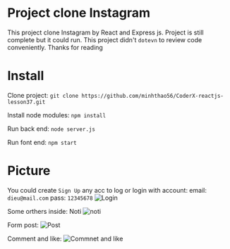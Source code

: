 # Project clone Instagram

This project clone Instagram by React and Express js. Project is still complete but it could run. This project didn't `dotevn` to review code conveniently. Thanks for reading

# Install

Clone project: `git clone https://github.com/minhthao56/CoderX-reactjs-lesson37.git`

Install node modules: `npm install`

Run back end: `node server.js`

Run font end: `npm start`

# Picture

You could create `Sign Up` any acc to log or login with account:
email: `dieu@mail.com`
pass: `12345678`
![Login](https://res.cloudinary.com/du4arxzzj/image/upload/v1590931538/Screenshot_69_wubsmb.png)

Some orthers inside:
Noti
![noti](https://res.cloudinary.com/du4arxzzj/image/upload/v1590931538/Screenshot_70_hnrrrm.png)

Form post:
![Post](https://res.cloudinary.com/du4arxzzj/image/upload/v1590931539/Screenshot_71_jqqrxm.png)

Comment and like:
![Commnet and like](https://res.cloudinary.com/du4arxzzj/image/upload/v1590931538/Screenshot_72_otgyxq.png)
